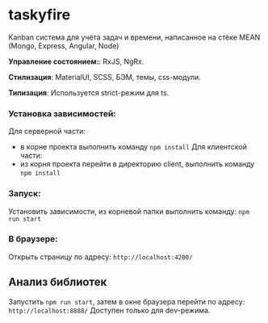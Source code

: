 # taskyfire
Kanban система для учёта задач и времени, написанное на стёке MEAN (Mongo, Express, Angular, Node)

**Управление состоянием:**: RxJS, NgRx.

**Стилизация**: MaterialUI, SCSS, БЭМ, темы, css-модули.

**Типизация**: Используется strict-режим для ts.

### Установка зависимостей:
Для серверной части:
- в корне проекта выполнить команду `npm install`
Для клиентской части:  
- из корня проекта перейти в директорию client, выполнить команду `npm install`

### Запуск: 
Установить зависимости, из корневой папки выполнить команду: `npm run start`

### В браузере: 
Открыть страницу по адресу:   `http://localhost:4200/`

## Анализ библиотек
Запустить `npm run start`, затем в окне браузера перейти по адресу: `http://localhost:8888/`
Доступен только для dev-режима.
